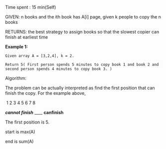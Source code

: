 Time spent :  15 min(Self)

GIVEN: n books and the ith book has A[i] page, given k people to copy the n books

RETURNS: the best strategy to assign books so that the slowest copier can finish at earliest time

**Example 1:**

```
Given array A = [3,2,4], k = 2.

Return 5( First person spends 5 minutes to copy book 1 and book 2 and second person spends 4 minutes to copy book 3. )
```

Algorithm:

The problem can be actually interpreted as find the first position that can finish the copy. For the example above,

​       1 2 3 4                 5 6 7 8

___cannot finish___ ____  __canfinish__

The first position is 5.

start is max(A)

end is sum(A)